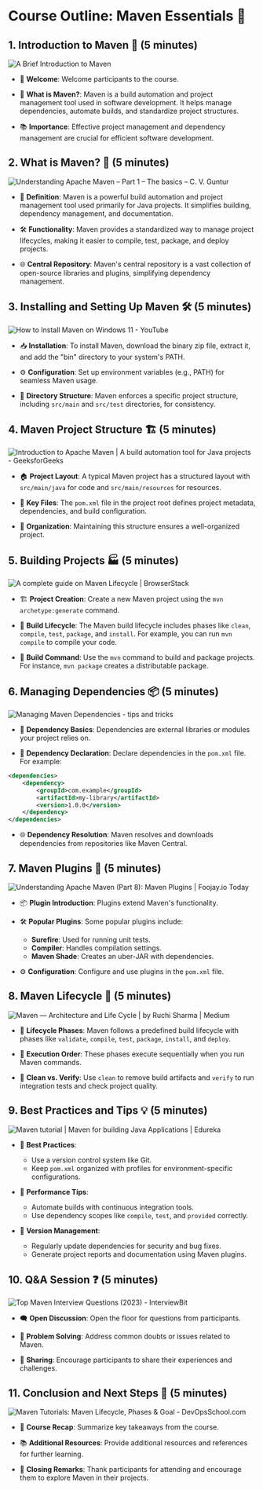 # Course Outline: Maven Essentials 🚀

## 1. Introduction to Maven 👋 (5 minutes)
![A Brief Introduction to Maven](https://www.novelvista.com/resources/images/blogs/details/a-brief-introduction-to-maven.webp)


-   🌟 **Welcome**: Welcome participants to the course.
    
-   🤔 **What is Maven?**: Maven is a build automation and project management tool used in software development. It helps manage dependencies, automate builds, and standardize project structures.
    
-   📚 **Importance**: Effective project management and dependency management are crucial for efficient software development.
    

## 2. What is Maven? 🤔 (5 minutes)
![Understanding Apache Maven – Part 1 – The basics – C. V. Guntur](https://cgunturme.files.wordpress.com/2020/05/maven.png?w=1024)
-   🧐 **Definition**: Maven is a powerful build automation and project management tool used primarily for Java projects. It simplifies building, dependency management, and documentation.
    
-   🛠️ **Functionality**: Maven provides a standardized way to manage project lifecycles, making it easier to compile, test, package, and deploy projects.
    
-   🌐 **Central Repository**: Maven's central repository is a vast collection of open-source libraries and plugins, simplifying dependency management.
    

## 3. Installing and Setting Up Maven 🛠️ (5 minutes)
![How to Install Maven on Windows 11 - YouTube](https://i.ytimg.com/vi/YTvlb6eny_0/maxresdefault.jpg)
-   📥 **Installation**: To install Maven, download the binary zip file, extract it, and add the "bin" directory to your system's PATH.
    
-   ⚙️ **Configuration**: Set up environment variables (e.g., PATH) for seamless Maven usage.
    
-   📂 **Directory Structure**: Maven enforces a specific project structure, including `src/main` and `src/test` directories, for consistency.
    

## 4. Maven Project Structure 🏗️ (5 minutes)
![Introduction to Apache Maven | A build automation tool for Java projects -  GeeksforGeeks](https://media.geeksforgeeks.org/wp-content/uploads/How-Maven-Works.jpg)
-   🏠 **Project Layout**: A typical Maven project has a structured layout with `src/main/java` for code and `src/main/resources` for resources.
    
-   📄 **Key Files**: The `pom.xml` file in the project root defines project metadata, dependencies, and build configuration.
    
-   📝 **Organization**: Maintaining this structure ensures a well-organized project.
    

## 5. Building Projects 🏭 (5 minutes)
![A complete guide on Maven Lifecycle | BrowserStack](https://browserstack.wpenginepowered.com/wp-content/uploads/2023/08/Maven-Life-Cycle-1.jpg.png)
-   🏗️ **Project Creation**: Create a new Maven project using the `mvn archetype:generate` command.
    
-   🔄 **Build Lifecycle**: The Maven build lifecycle includes phases like `clean`, `compile`, `test`, `package`, and `install`. For example, you can run `mvn compile` to compile your code.
    
-   🚀 **Build Command**: Use the `mvn` command to build and package projects. For instance, `mvn package` creates a distributable package.
    

## 6. Managing Dependencies 📦 (5 minutes)
![Managing Maven Dependencies - tips and tricks](https://www.squins.com/images/facebook-image-managing-maven-dependencies.png)
-   🧩 **Dependency Basics**: Dependencies are external libraries or modules your project relies on.
    
-   📜 **Dependency Declaration**: Declare dependencies in the `pom.xml` file. For example:

```xml
<dependencies>
    <dependency>
        <groupId>com.example</groupId>
        <artifactId>my-library</artifactId>
        <version>1.0.0</version>
    </dependency>
</dependencies>
```

-   🌐 **Dependency Resolution**: Maven resolves and downloads dependencies from repositories like Maven Central.
    

## 7. Maven Plugins 🧩 (5 minutes)
![Understanding Apache Maven (Part 8): Maven Plugins | Foojay.io Today](https://cgunturme.files.wordpress.com/2020/07/mavenpomplugins-1.png?w=1024)
-   📦 **Plugin Introduction**: Plugins extend Maven's functionality.
    
-   🛠️ **Popular Plugins**: Some popular plugins include:
    
    -   **Surefire**: Used for running unit tests.
    -   **Compiler**: Handles compilation settings.
    -   **Maven Shade**: Creates an uber-JAR with dependencies.
-   ⚙️ **Configuration**: Configure and use plugins in the `pom.xml` file.
    

## 8. Maven Lifecycle 🔄 (5 minutes)
![Maven — Architecture and Life Cycle | by Ruchi Sharma | Medium](https://miro.medium.com/v2/resize:fit:1002/1*04v1HfKc_PEydbHKPFon8w.png)
-   🔄 **Lifecycle Phases**: Maven follows a predefined build lifecycle with phases like `validate`, `compile`, `test`, `package`, `install`, and `deploy`.
    
-   📜 **Execution Order**: These phases execute sequentially when you run Maven commands.
    
-   🧹 **Clean vs. Verify**: Use `clean` to remove build artifacts and `verify` to run integration tests and check project quality.
    

## 9. Best Practices and Tips 💡 (5 minutes)
![Maven tutorial | Maven for building Java Applications | Edureka](https://www.edureka.co/blog/wp-content/uploads/2019/07/Picture1-11.png)
-   🌟 **Best Practices**:
    
    -   Use a version control system like Git.
    -   Keep `pom.xml` organized with profiles for environment-specific configurations.
-   🚀 **Performance Tips**:
    
    -   Automate builds with continuous integration tools.
    -   Use dependency scopes like `compile`, `test`, and `provided` correctly.
-   🔄 **Version Management**:
    
    -   Regularly update dependencies for security and bug fixes.
    -   Generate project reports and documentation using Maven plugins.

## 10. Q&A Session ❓ (5 minutes)
![Top Maven Interview Questions (2023) - InterviewBit](https://s3.ap-south-1.amazonaws.com/myinterviewtrainer-domestic/public_assets/assets/000/000/945/original/How_does_Maven_work.jpg?1630642649)
-   🗨️ **Open Discussion**: Open the floor for questions from participants.
    
-   🤝 **Problem Solving**: Address common doubts or issues related to Maven.
    
-   📣 **Sharing**: Encourage participants to share their experiences and challenges.
    

## 11. Conclusion and Next Steps 🚪 (5 minutes)
![Maven Tutorials: Maven Lifecycle, Phases & Goal - DevOpsSchool.com](https://www.devopsschool.com/blog/wp-content/uploads/2022/09/6_phases_of_software_development_life_cycle-1024x554.png)
-   🌟 **Course Recap**: Summarize key takeaways from the course.
    
-   📚 **Additional Resources**: Provide additional resources and references for further learning.
    
-   👏 **Closing Remarks**: Thank participants for attending and encourage them to explore Maven in their projects.
